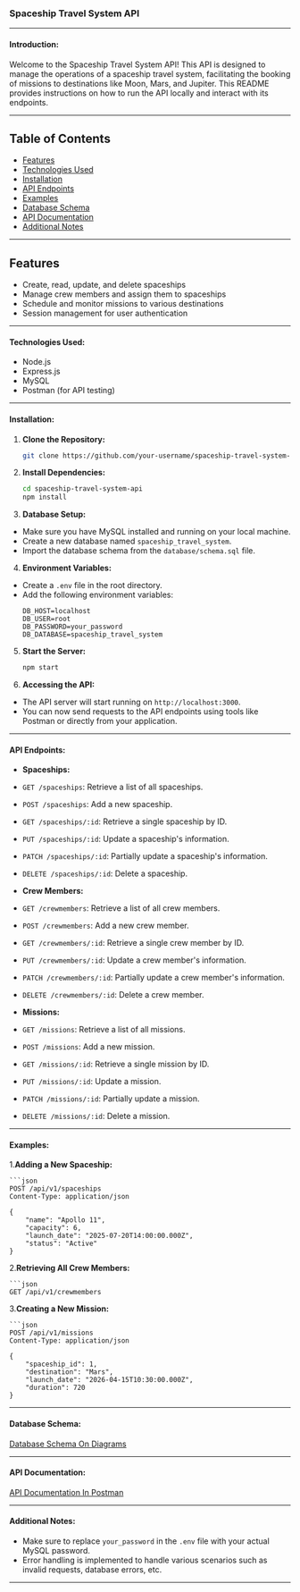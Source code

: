 ### Spaceship Travel System API

---

#### Introduction:

Welcome to the Spaceship Travel System API! This API is designed to manage the operations of a spaceship travel system, facilitating the booking of missions to destinations like Moon, Mars, and Jupiter. This README provides instructions on how to run the API locally and interact with its endpoints.

---

## Table of Contents

- [Features](#features)
- [Technologies Used](#technologies-used)
- [Installation](#installation)
- [API Endpoints](#api-endpoints)
- [Examples](#examples)
- [Database Schema](#database-schema)
- [API Documentation](#api-documentation)
- [Additional Notes](#additional-notes)

---

## Features

- Create, read, update, and delete spaceships
- Manage crew members and assign them to spaceships
- Schedule and monitor missions to various destinations
- Session management for user authentication

---

#### Technologies Used:

- Node.js
- Express.js
- MySQL
- Postman (for API testing)

---

#### Installation:

1. **Clone the Repository:**

   ```bash
   git clone https://github.com/your-username/spaceship-travel-system-api.git

   ```

2. **Install Dependencies:**

   ```bash
   cd spaceship-travel-system-api
   npm install

   ```

3. **Database Setup:**

- Make sure you have MySQL installed and running on your local machine.
- Create a new database named `spaceship_travel_system`.
- Import the database schema from the `database/schema.sql` file.

4. **Environment Variables:**

- Create a `.env` file in the root directory.
- Add the following environment variables:
  ```
  DB_HOST=localhost
  DB_USER=root
  DB_PASSWORD=your_password
  DB_DATABASE=spaceship_travel_system
  ```

5. **Start the Server:**

   ```bash
   npm start

   ```

6. **Accessing the API:**

- The API server will start running on `http://localhost:3000`.
- You can now send requests to the API endpoints using tools like Postman or directly from your application.

---

#### API Endpoints:

- **Spaceships:**
- `GET /spaceships`: Retrieve a list of all spaceships.
- `POST /spaceships`: Add a new spaceship.
- `GET /spaceships/:id`: Retrieve a single spaceship by ID.
- `PUT /spaceships/:id`: Update a spaceship's information.
- `PATCH /spaceships/:id`: Partially update a spaceship's information.
- `DELETE /spaceships/:id`: Delete a spaceship.

- **Crew Members:**
- `GET /crewmembers`: Retrieve a list of all crew members.
- `POST /crewmembers`: Add a new crew member.
- `GET /crewmembers/:id`: Retrieve a single crew member by ID.
- `PUT /crewmembers/:id`: Update a crew member's information.
- `PATCH /crewmembers/:id`: Partially update a crew member's information.
- `DELETE /crewmembers/:id`: Delete a crew member.

- **Missions:**
- `GET /missions`: Retrieve a list of all missions.
- `POST /missions`: Add a new mission.
- `GET /missions/:id`: Retrieve a single mission by ID.
- `PUT /missions/:id`: Update a mission.
- `PATCH /missions/:id`: Partially update a mission.
- `DELETE /missions/:id`: Delete a mission.

---

#### Examples:

1.**Adding a New Spaceship:**

    ```json
    POST /api/v1/spaceships
    Content-Type: application/json

    {
        "name": "Apollo 11",
        "capacity": 6,
        "launch_date": "2025-07-20T14:00:00.000Z",
        "status": "Active"
    }

2.**Retrieving All Crew Members:**

    ```json
    GET /api/v1/crewmembers

3.**Creating a New Mission:**

    ```json
    POST /api/v1/missions
    Content-Type: application/json

    {
        "spaceship_id": 1,
        "destination": "Mars",
        "launch_date": "2026-04-15T10:30:00.000Z",
        "duration": 720
    }

---

#### Database Schema:

[Database Schema On Diagrams](https://viewer.diagrams.net/?tags=%7B%7D&highlight=0000ff&edit=_blank&layers=1&nav=1&title=spaceship%20travel%20system.png#R7Z3fV%2BI4FMf%2FGs6ZfdBDKUV9BHRWz6I7o86vJ0%2BkATKGhmmDwPz1e9MmUEjLtCqVJfFFkqZpyP3e%2BwnppdTc7nj%2Bd4gmo2vmY1pr1P15zT2vNRpOvdmAf6JmkdR4rpdUDEPiy0arijvyG6szZe2U%2BDhaa8gZo5xM1iv7LAhwn6%2FVoTBks%2FVmA0bXrzpBQ6xV3PUR1Wu%2FEZ%2BPktpTr76qv8RkOFJXduryyCPqPw1DNg3k9WoNdxD%2FJYfHSPUl20cj5LNZqsq9qLndkDGevBrPu5iKuVXTlpz3MefoctwhDniRE5pnJ62j28%2FtX18bz92nb%2F9eXjZ6RyfSehFfqAnBPsyPLLKQj9iQBYherGo78ZvGots6lFZteoxNoNKByp%2BY84U0NppyBlUjPqbyKIw4XHyX58eFH6Jw7Kni%2BTx98HwhSzCFE9EjJcETFJOhi%2FHmTomsitg07OMt86CUh8Ih5lvaNVtLy4FHYDbGMD44McQUcfK8PhAkpTlctluZB15IC5Wx1knS8TOiU6xU16Iw4M6AwVtO27H1a8rUgaMotkQbGjjeZB5PnToOr4biP4y5fq16g9ElHSbHMjXSQ48QCtbsiigZBvC6D%2FOPQ6h4xiEn4GtteWBMfD%2BREIYhoce4P2HZCSMBj6fL69S88%2BU1RQd4XssIBPLklX%2Blzb5F67rtZPf142bTPUv6krFMOkdh48q%2BP4k3k2rCBoMIVLVp%2FeUQXi4IR9NDNEF9HI3IRLOZch45c50IxM6li7rCBjCxHJFAGC62Zp9RiiYRSSY6rhkR6vfQgk256kiVOgMyx%2F5tEo6dOEjMetBZJA0s5KSiSqZUYkVAdxGXLVK6ytWC5uq51nWUTKRpm7I4W8V850zWjVLxftnwzZ25keHL20x2K%2BDRGbGQ%2FBaGoiompswYl2dkTFEA0EL%2BRlWH%2BSqSDgilXUaZsHXAAqyZWzTyQza5VxFR99IOzExXBG3w10YXys6qHLvwBNDQZUHEQ0RiK2Gw7gwLC3d4jArRKcUD1X8o5128fmScs3EZAeR7iK4KqQK3oArcXYnA1UTw6Z9cGcCb5QTRWxH9giFNjJYOhjmWzZzr5fxuTvympzKY9gGNVy4jCN8YvLYzGxGO70SogdoZLAxf4K%2F5TqGbK2Uft6R5ZGerSSvdG6IQoQLEwX9g3RPtIo43NRmI5u2rm%2Ft3FoMK00nbjqALCYa95MzWhlq8PVHLPN%2B5W2%2BqnkLdVSAfz6KkEErqO0RJ671R0iougmpiB%2FaJ6q9yjnhmckT%2FfBigsfjk97V9271s3374cnP1%2BeKvfYfKPkjFOIicWoi8O0TO3hsiZxYiGx5hHkTUznxKBH0kYjRf%2FD8%2Bk%2ByDSIzDh6PvRVp%2BVM2P5S7nuwHEKbGtefgEcXLMdfAI0fc1KZoG%2FdGDD9cFitxfXV%2Fc3bevP1mWFJCLcTBp6ksQC5PKYeK9N0yaJdYUhw%2BTZj3bXIcOE5VhlL7LzRGfwgjaFzdfri1CCojEPISU2MqwCNkVQk7fGyFeiZWEAQg5MxMhnr6Q6IcYLum3uf00UlIsxqHEK7GnYVGyI5QsE8bfDyX6pobBKEmcwkCU6Lla04lvUfIisRiHEkdXDyxEZg9jPH7EYbQdKzXTkrY9tXrPz7Fq1DMMu7ukbcem2hVbCrxyI7y5dS2QES8ydbC7u1x6sp3ZeduOoQl3jp5xZzO3X6GXLQuCk7ddEBTproptyhIfKixQdgWUoguL3d3p0teFH40GSuIX5gGlqS8wl1%2FpfIAzLVTKa8Y4qDg2l7uSDcvtUMlI5q74U4rN5tacwjyiqJTQ3C8F7TtT9kIlxjGkUSL3yjJkVwzJSuiuFiLK7BYiK68wECL6NkXIhAlsBl5RiZhHEH1PwxKkeoJkZHFXTJAS98wMIEiOuQ6eIPotMzyf4JDgoI8fKH4WD5OzNCkqF%2BNo4tk77%2FtAk4yE7mpp4tnn3GheYR5NPP2%2Bu03ofqlYzGOJvT%2ByByzJyuiumCX2BonmFeaxRCV%2F2IzuNxCLcSxp6CuRMYkiwoLtSKmZlsztKj9TSbwnGRo5zTDqDh%2FBbdcBVSTfJS5SJps7Uwe726DUlwFmZ3M3DF0JuPpKwGZzv0IvWxYD3tsuBop0V0X2ZonNKQuUXQEl61HclQKlqa8JzQZK3s8mHTpQmvoCU4RulcxtyfJS4RhHFtem41WxZfkHsmQ9n7tSsriN4jI4%2FB1L19BsPFfPxvPBTwhcVew72czuMmIxDyU2L28PUJL5qO5qWWLz8jSvMJAl%2BpaFfVT3y%2BViHk2yfpPY0qRqmmQ9q7tampS4l2YATXLMdfA00W%2Bl%2BdNQfSy5urn%2FMCbBlOPI%2FgZdEbkYR5OW3ebaB5pkPba7Upq07D6X5hXm0aSl73PZLO%2BXisU8lth9rj1gSeZzu6tlid3n0rzCQJbo%2B1w2y%2FulYjGPJWeaLrA%2FxCovAsLwiA1ZgOjFqrYTiuFgxYhVmx6LJSFM8xNzvpBsQVPO1g0HxgkX31XQEIUfonDsqeL5PH3wXLFHSZaS4GlpfzHeXOvLqohNwz7eFuyTdlwxK69d3qP4QkwRJ8%2FrA8mVRTsM0SLVQNJx1fMnUbHSY1MpQ7Ln1Etr4Y%2FNHdfb0E4ygDdV0klWimCLCmcXmTZrGmv9mjJ14CiKVdKGBo43mcdmVcfh1VD8h%2FlsobHw%2FuAxmiQHaNLgY9J50k5V%2B%2BT5Vdd7s4Ff%2F2GgUB2PVdVmuGIPPYonCKTdR%2FuGgwiBpI9oWx4YQwBNPFV89SEVxteXYefbYug6A6CuXjS2bv95naP6cb3urunzSF6ynBNpst84gQ0GEfhyqaAJxZAJC66aA3VG18wXNrj4Dw%3D%3D)

---

#### API Documentation:

[API Documentation In Postman](https://speeding-capsule-4673.postman.co/workspace/spaceship-travel-system~8b5586ca-b582-48c0-a707-acfd90349d90/collection/29726783-6d90a496-bb16-4fdf-97b8-52a69c88d179?action=share&creator=29726783)

---

#### Additional Notes:

- Make sure to replace `your_password` in the `.env` file with your actual MySQL password.
- Error handling is implemented to handle various scenarios such as invalid requests, database errors, etc.

---
